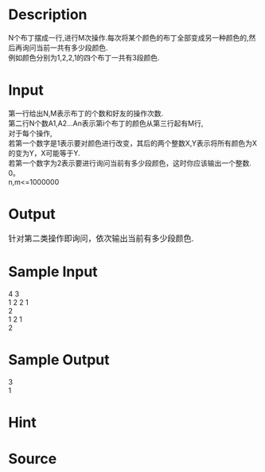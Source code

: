 
# Description

<div class="content"><div>N个布丁摆成一行,进行M次操作.每次将某个颜色的布丁全部变成另一种颜色的,然后再询问当前一共有多少段颜色.</div>
<div>例如颜色分别为1,2,2,1的四个布丁一共有3段颜色.</div></div>

# Input

<div class="content"><div>第一行给出N,M表示布丁的个数和好友的操作次数. </div>
<div>第二行N个数A1,A2...An表示第i个布丁的颜色从第三行起有M行,</div>
<div>对于每个操作,</div>
<div>若第一个数字是1表示要对颜色进行改变，其后的两个整数X,Y表示将所有颜色为X的变为Y，X可能等于Y. </div>
<div>若第一个数字为2表示要进行询问当前有多少段颜色，这时你应该输出一个整数. 0。</div>
<div>n,m&lt;=1000000</div></div>

# Output

<div class="content"><p><span style="font-size: medium">针对第二类操作即询问，依次输出当前有多少段颜色.</span></p></div>

# Sample Input

<div class="content"><span class="sampledata">4 3<br/>
1 2 2 1<br/>
2<br/>
1 2 1<br/>
2<br/>
</span></div>

# Sample Output

<div class="content"><span class="sampledata">3<br/>
1<br/>
</span></div>

# Hint

<div class="content"><p></p></div>

# Source

<div class="content"><p><a href="problemset.php?search="></a></p></div>

